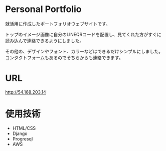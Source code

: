 # Personal Portfolio
就活用に作成したポートフォリオウェブサイトです。

トップのイメージ画像に自分のLINEQRコードを配置し、見てくれた方がすぐに読み込んで連絡できるようにしました。

その他の、デザインやフォント、カラーなどはできるだけシンプルにしました。
コンタクトフォームもあるのでそちらからも連絡できます。

# URL
<http://54.168.203.14>

# 使用技術
* HTML/CSS
* Django
* Progresql
* AWS

